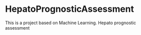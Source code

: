 # HepatoPrognosticAssessment
This is a project based on Machine Learning.
Hepato prognostic assessment
